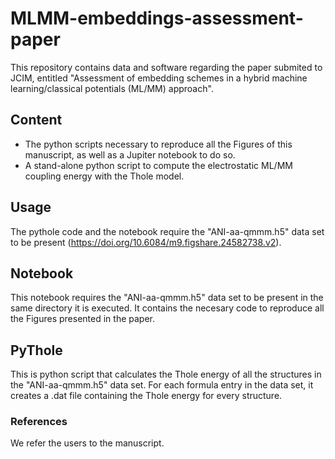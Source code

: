 # MLMM-embeddings-assessment-paper
This repository contains data and software regarding the paper submited to JCIM, entitled "Assessment of embedding schemes in a hybrid machine learning/classical potentials (ML/MM) approach". 

## Content
- The python scripts necessary to reproduce all the Figures of this manuscript, as well as a Jupiter notebook to do so.
- A stand-alone python script to compute the electrostatic ML/MM coupling energy with the Thole model.

## Usage
The pythole code and the notebook require the "ANI-aa-qmmm.h5" data set to be present (https://doi.org/10.6084/m9.figshare.24582738.v2).

## Notebook
This notebook requires the "ANI-aa-qmmm.h5" data set to be present in the same directory it is executed.
It contains the necesary code to reproduce all the Figures presented in the paper.

## PyThole
This is python script that calculates the Thole energy of all the structures in the "ANI-aa-qmmm.h5" data set. For each formula entry in the data set, it creates a .dat file containing the Thole energy for every structure.

### References
We refer the users to the manuscript.


